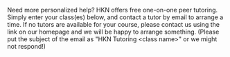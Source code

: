 Need more personalized help? HKN offers free one-on-one peer tutoring. Simply enter your class(es) below, and contact a tutor by email to arrange a time. If no tutors are available for your course, please contact us using the link on our homepage and we will be happy to arrange something. (Please put the subject of the email as "HKN Tutoring \<class name\>" or we might not respond!)
